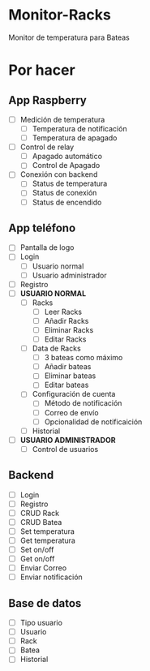# Monitor-Racks
Monitor de temperatura para Bateas

# Por hacer

## App Raspberry

- [ ] Medición de temperatura
  - [ ] Temperatura de notificación
  - [ ] Temperatura de apagado
- [ ] Control de relay
  - [ ] Apagado automático
  - [ ] Control de Apagado
- [ ] Conexión con backend
  - [ ] Status de temperatura
  - [ ] Status de conexión
  - [ ] Status de encendido

## App teléfono

- [ ] Pantalla de logo
- [ ] Login
  - [ ] Usuario normal
  - [ ] Usuario administrador
- [ ] Registro
- [ ] **USUARIO NORMAL**
  - [ ] Racks
    - [ ] Leer Racks
    - [ ] Añadir Racks
    - [ ] Eliminar Racks
    - [ ] Editar Racks
  - [ ] Data de Racks
    - [ ] 3 bateas como máximo
    - [ ] Añadir bateas
    - [ ] Eliminar bateas
    - [ ] Editar bateas
  - [ ] Configuración de cuenta
    - [ ] Método de notificación
    - [ ] Correo de envío
    - [ ] Opcionalidad de notificaición
  - [ ] Historial
- [ ] **USUARIO ADMINISTRADOR**
  - [ ] Control de usuarios

## Backend

- [ ] Login
- [ ] Registro
- [ ] CRUD Rack
- [ ] CRUD Batea
- [ ] Set temperatura
- [ ] Get temperatura
- [ ] Set on/off
- [ ] Get on/off
- [ ] Enviar Correo
- [ ] Enviar notificación

## Base de datos

- [ ] Tipo usuario
- [ ] Usuario
- [ ] Rack
- [ ] Batea
- [ ] Historial
